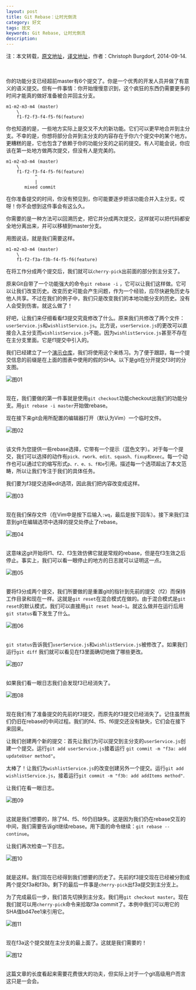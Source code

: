 ```yaml
---
layout: post
title: Git Rebase：让时光倒流
category: 好文
tags: 技文
keywords: Git Rebase, 让时光倒流
description: 
---
```

注：本文转载，[原文地址](https://www.codementor.io/git/tutorial/git-rebase-split-old-commit-master)，[译文地址](https://linux.cn/article-4046-1.html)，作者：Christoph Burgdorf, 2014-09-14.  
&nbsp;  
&nbsp;  


你的功能分支已经超前master有6个提交了。你是一个优秀的开发人员并做了有意义的语义提交。但有一件事情：你开始慢慢意识到，这个疯狂的东西仍需要更多的时间才能真的做好准备被合并回主分支。  

```
m1-m2-m3-m4 (master)
    \ 
    f1-f2-f3-f4-f5-f6(feature)
```  

你也知道的是，一些地方实际上是交叉不大的新功能。它们可以更早地合并到主分支。不幸的是，你想将部分合并到主分支的内容存在于你六个提交中的某个地方。更糟糕的是，它也包含了依赖于你的功能分支的之前的提交。有人可能会说，你应该在第一处地方做两次提交，但没有人是完美的。  

```  
m1-m2-m3-m4 (master)
    \ 
    f1-f2-f3-f4-f5-f6(feature)
           ^
           |
       mixed commit
```  

在你准备提交的时间，你没有预见到，你可能要逐步把该功能合并入主分支。哎呀！你不会想到这件事会有这么久。  

你需要的是一种方法可以回溯历史，把它并分成两次提交，这样就可以把代码都安全地分离出来，并可以移植到master分支。  

用图说话，就是我们需要这样。  

```  
m1-m2-m3-m4 (master)
    \ 
    f1-f2-f3a-f3b-f4-f5-f6(feature)
```  

在将工作分成两个提交后，我们就可以``cherry-pick``出前面的部分到主分支了。  

原来Git自带了一个功能强大的命令``git rebase -i`` ，它可以让我们这样做。它可以让我们改变历史。改变历史可能会产生问题，作为一个经验，应尽快避免历史与他人共享。不过在我们的例子中，我们只是改变我们的本地功能分支的历史。没有人会受到伤害。就这么做了！  

好吧，让我们来仔细看看f3提交究竟修改了什么。原来我们共修改了两个文件：``userService.js``和``wishlistService.js``。比方说，``userService.js``的更改可以直接合入主分支而``wishlistService.js``不能。因为``wishlistService.js``甚至不存在在主分支里面。它是f1提交中引入的。  

我们已经建立了一个[演示仓库](https://github.com/thoughtram/interactive-rebase-demo)，我们将使用这个来练习。为了便于跟踪，每一个提交信息的前缀是在上面的图表中使用的假的SHA。以下是git在分开提交f3时的分支图。  

![图01](https://github.com/NemoTec/NemoTec.github.io/raw/master/public/img/7/2016-07-06/git-rebase-01.png)  

&nbsp;  
现在，我们要做的第一件事就是使用``git checkout``功能checkout出我们的功能分支。用``git rebase -i master``开始做rebase。  

现在接下来git会用所配置的编辑器打开（默认为Vim）一个临时文件。  

![图02](https://github.com/NemoTec/NemoTec.github.io/raw/master/public/img/7/2016-07-06/git-rebase-02.png)  

&nbsp;  
该文件为您提供一些rebase选择，它带有一个提示（蓝色文字）。对于每一个提交，我们可以选择的动作有``pick、rwork、edit、squash、fixup和exec``。每一个动作也可以通过它的缩写形式``p、r、e、s、f和e``引用。描述每一个选项超出了本文范畴，所以让我们专注于我们的具体任务。  

我们要为f3提交选择edit选项，因此我们把内容改变成这样。  

![图03](https://github.com/NemoTec/NemoTec.github.io/raw/master/public/img/7/2016-07-06/git-rebase-03.png)  

&nbsp;  
现在我们保存文件（在Vim中是按下后输入``:wq``，最后是按下回车）。接下来我们注意到git在编辑选项中选择的提交处停止了rebase。  

![图04](https://github.com/NemoTec/NemoTec.github.io/raw/master/public/img/7/2016-07-06/git-rebase-04.jpg)  

&nbsp;  
这意味这git开始将f1、f2、f3生效仿佛它就是常规的rebase，但是在f3生效之后停止。事实上，我们可以看一眼停止的地方的日志就可以证明这一点。  

![图05](https://github.com/NemoTec/NemoTec.github.io/raw/master/public/img/7/2016-07-06/git-rebase-05.png)  

&nbsp;  
要将f3分成两个提交，我们所要做的是重置git的指针到先前的提交（f2）而保持工作目录和现在一样。这就是``git reset``在混合模式在做的。由于混合模式是``git reset``的默认模式，我们可以直接用``git reset head~1``。就这么做并在运行后用``git status``看下发生了什么。  

![图06](https://github.com/NemoTec/NemoTec.github.io/raw/master/public/img/7/2016-07-06/git-rebase-06.png)  

&nbsp;  
``git status``告诉我们``userService.js``和``wishlistService.js``被修改了。如果我们运行``git diff`` 我们就可以看见在f3里面确切地做了哪些更改。  

![图07](https://github.com/NemoTec/NemoTec.github.io/raw/master/public/img/7/2016-07-06/git-rebase-07.png)  

&nbsp;  
如果我们看一眼日志我们会发现f3已经消失了。  

![图08](https://github.com/NemoTec/NemoTec.github.io/raw/master/public/img/7/2016-07-06/git-rebase-08.png)  

&nbsp;  
现在我们有了准备提交的先前的f3提交，而原先的f3提交已经消失了。记住虽然我们仍旧在rebase的中间过程。我们的f4、f5、f6提交还没有缺失，它们会在接下来回来。  

让我们创建两个新的提交：首先让我们为可以提交到主分支的``userService.js``创建一个提交。运行``git add userService.js``接着运行 ``git commit -m "f3a: add updateUser method"``。  

太棒了！让我们为``wishlistService.js``的改变创建另外一个提交。运行``git add wishlistService.js``，接着运行``git commit -m "f3b: add addItems method"``.  

让我们在看一眼日志。  

![图09](https://github.com/NemoTec/NemoTec.github.io/raw/master/public/img/7/2016-07-06/git-rebase-09.png)  

&nbsp;  
这就是我们想要的，除了f4、f5、f6仍旧缺失。这是因为我们仍在rebase交互的中间，我们需要告诉git继续rebase。用下面的命令继续：``git rebase --continue``。  

让我们再次检查一下日志。  

![图10](https://github.com/NemoTec/NemoTec.github.io/raw/master/public/img/7/2016-07-06/git-rebase-10.png)  

&nbsp;  
就是这样。我们现在已经得到我们想要的历史了。先前的f3提交现在已经被分割成两个提交f3a和f3b。剩下的最后一件事是``cherry-pick``出f3a提交到主分支上。  

为了完成最后一步，我们首先切换到主分支。我们用``git checkout master``。现在我们就可以用``cherry-pick``命令来拾取f3a commit了。本例中我们可以用它的SHA值bd47ee1来引用它。  

![图11](https://github.com/NemoTec/NemoTec.github.io/raw/master/public/img/7/2016-07-06/git-rebase-11.png)  

&nbsp;  
现在f3a这个提交就在主分支的最上面了。这就是我们需要的！  

![图12](https://github.com/NemoTec/NemoTec.github.io/raw/master/public/img/7/2016-07-06/git-rebase-12.png)  

&nbsp;  
这篇文章的长度看起来需要花费很大的功夫，但实际上对于一个git高级用户而言这只是一会会。  

&nbsp;  
